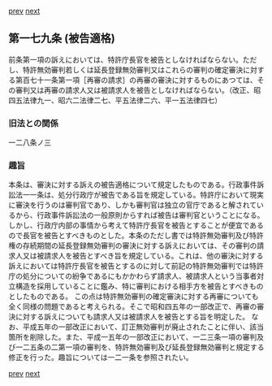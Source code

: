 [prev](/specific\markdowns\特許法\244_Mp-Ch_8-At_178.md)
[next](/specific\markdowns\特許法\246_Mp-Ch_8-At_180.md)
## 第一七九条 (被告適格)
前条第一項の訴えにおいては、特許庁長官を被告としなければならない。ただし、特許無効審判若しくは延長登録無効審判又はこれらの審判の確定審決に対する第百七十一条第一項［再審の請求］の再審の審決に対するものにあつては、その審判又は再審の請求人又は被請求人を被告としなければならない。（改正、昭四五法律九一、昭六二法律二七、平五法律二六、平一五法律四七）

### 旧法との関係
一二八条ノ三

### 趣旨
本条は、審決に対する訴えの被告適格について規定したものである。行政事件訴訟法一一条は、処分行政庁が被告である旨を規定している。特許庁において現実に審決を行うのは審判官であり、しかも審判官は独立の官庁であると解されているから、行政事件訴訟法の一般原則からすれば被告は審判官ということになる。しかし、行政庁内部の事情から考えて特許庁長官を被告とすることが便宜であるので長官を被告とすべきものとした。本条のただし書では特許無効審判及び特許権の存続期間の延長登録無効審判の審決に対する訴えにおいては、その審判の請求人又は被請求人を被告とすべき旨を規定している。これは、他の審決に対する訴えにおいては特許庁長官を被告とするのに対して前記の特許無効審判では特許庁の処分についての紛争であるにもかかわらず請求人、被請求人という当事者対立構造を採用していることに鑑み、特に審判における相手方を被告とすべきものとしたものである。
この点は特許無効審判の確定審決に対する再審についても全く同様の問題であると考えられる。そこで昭和四五年の一部改正で、再審の審決に対する訴えについても請求人又は被請求人を被告とする旨を明定した。
なお、平成五年の一部改正において、訂正無効審判が廃止されたことに伴い、該当箇所を削除した。また、平成一五年の一部改正において、一二三条一項の審判及び一二五条の二第一項の審判を、特許無効審判及び延長登録無効審判と規定する修正を行った。趣旨については一二一条を参照されたい。

[prev](/specific\markdowns\特許法\244_Mp-Ch_8-At_178.md)
[next](/specific\markdowns\特許法\246_Mp-Ch_8-At_180.md)